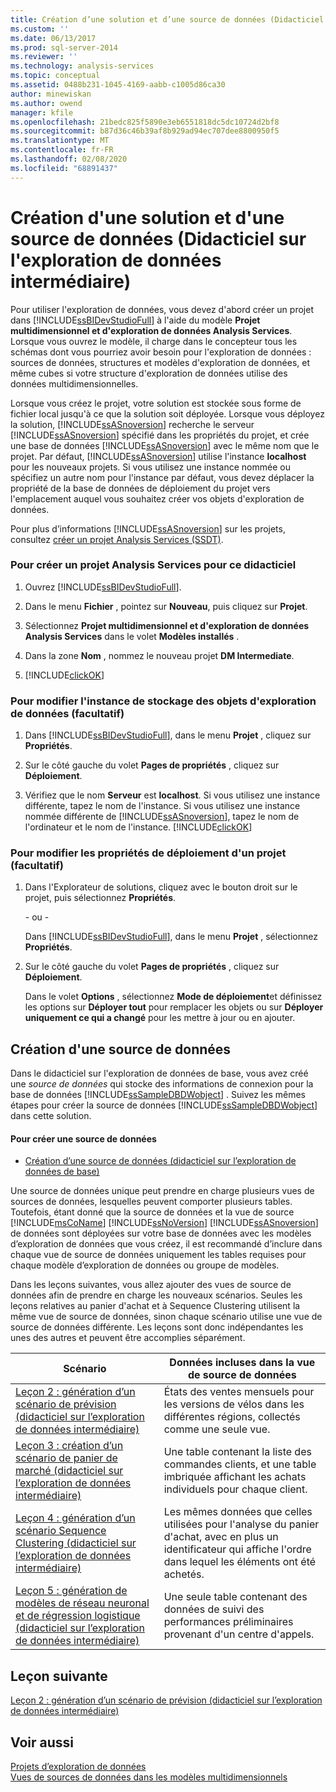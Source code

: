 ```yaml
---
title: Création d’une solution et d’une source de données (Didacticiel intermédiaire sur l’exploration de données) | Microsoft Docs
ms.custom: ''
ms.date: 06/13/2017
ms.prod: sql-server-2014
ms.reviewer: ''
ms.technology: analysis-services
ms.topic: conceptual
ms.assetid: 0488b231-1045-4169-aabb-c1005d86ca30
author: minewiskan
ms.author: owend
manager: kfile
ms.openlocfilehash: 21bedc825f5890e3eb6551818dc5dc10724d2bf8
ms.sourcegitcommit: b87d36c46b39af8b929ad94ec707dee8800950f5
ms.translationtype: MT
ms.contentlocale: fr-FR
ms.lasthandoff: 02/08/2020
ms.locfileid: "68891437"
---
```

# <a name="creating-a-solution-and-data-source-intermediate-data-mining-tutorial"></a>Création d'une solution et d'une source de données (Didacticiel sur l'exploration de données intermédiaire)
  Pour utiliser l'exploration de données, vous devez d'abord créer un projet dans [!INCLUDE[ssBIDevStudioFull](../includes/ssbidevstudiofull-md.md)] à l'aide du modèle **Projet multidimensionnel et d'exploration de données Analysis Services**. Lorsque vous ouvrez le modèle, il charge dans le concepteur tous les schémas dont vous pourriez avoir besoin pour l'exploration de données : sources de données, structures et modèles d'exploration de données, et même cubes si votre structure d'exploration de données utilise des données multidimensionnelles.  
  
 Lorsque vous créez le projet, votre solution est stockée sous forme de fichier local jusqu'à ce que la solution soit déployée. Lorsque vous déployez la solution, [!INCLUDE[ssASnoversion](../includes/ssasnoversion-md.md)] recherche le serveur [!INCLUDE[ssASnoversion](../includes/ssasnoversion-md.md)] spécifié dans les propriétés du projet, et crée une base de données [!INCLUDE[ssASnoversion](../includes/ssasnoversion-md.md)] avec le même nom que le projet. Par défaut, [!INCLUDE[ssASnoversion](../includes/ssasnoversion-md.md)] utilise l'instance **localhost** pour les nouveaux projets. Si vous utilisez une instance nommée ou spécifiez un autre nom pour l'instance par défaut, vous devez déplacer la propriété de la base de données de déploiement du projet vers l'emplacement auquel vous souhaitez créer vos objets d'exploration de données.  
  
 Pour plus d’informations [!INCLUDE[ssASnoversion](../includes/ssasnoversion-md.md)] sur les projets, consultez [créer un projet Analysis Services &#40;SSDT&#41;](https://docs.microsoft.com/analysis-services/multidimensional-models/create-an-analysis-services-project-ssdt).  
  
### <a name="to-create-a-new-analysis-services-project-for-this-tutorial"></a>Pour créer un projet Analysis Services pour ce didacticiel  
  
1.  Ouvrez [!INCLUDE[ssBIDevStudioFull](../includes/ssbidevstudiofull-md.md)].  
  
2.  Dans le menu **Fichier** , pointez sur **Nouveau**, puis cliquez sur **Projet**.  
  
3.  Sélectionnez **Projet multidimensionnel et d'exploration de données Analysis Services** dans le volet **Modèles installés** .  
  
4.  Dans la zone **Nom** , nommez le nouveau projet **DM Intermediate**.  
  
5.  [!INCLUDE[clickOK](../includes/clickok-md.md)]  
  
### <a name="to-change-the-instance-where-data-mining-objects-are-stored-optional"></a>Pour modifier l'instance de stockage des objets d'exploration de données (facultatif)  
  
1.  Dans [!INCLUDE[ssBIDevStudioFull](../includes/ssbidevstudiofull-md.md)], dans le menu **Projet** , cliquez sur **Propriétés**.  
  
2.  Sur le côté gauche du volet **Pages de propriétés** , cliquez sur **Déploiement**.  
  
3.  Vérifiez que le nom **Serveur** est **localhost**. Si vous utilisez une instance différente, tapez le nom de l'instance. Si vous utilisez une instance nommée différente de [!INCLUDE[ssASnoversion](../includes/ssasnoversion-md.md)], tapez le nom de l'ordinateur et le nom de l'instance. [!INCLUDE[clickOK](../includes/clickok-md.md)]  
  
### <a name="to-change-the-deployment-properties-for-a-project-optional"></a>Pour modifier les propriétés de déploiement d'un projet (facultatif)  
  
1.  Dans l'Explorateur de solutions, cliquez avec le bouton droit sur le projet, puis sélectionnez **Propriétés**.  
  
     \- ou -  
  
     Dans [!INCLUDE[ssBIDevStudioFull](../includes/ssbidevstudiofull-md.md)], dans le menu **Projet** , sélectionnez **Propriétés**.  
  
2.  Sur le côté gauche du volet **Pages de propriétés** , cliquez sur **Déploiement**.  
  
     Dans le volet **Options** , sélectionnez **Mode de déploiement**et définissez les options sur **Déployer tout** pour remplacer les objets ou sur **Déployer uniquement ce qui a changé** pour les mettre à jour ou en ajouter.  
  
## <a name="creating-a-data-source"></a>Création d'une source de données  
 Dans le didacticiel sur l'exploration de données de base, vous avez créé une *source de données* qui stocke des informations de connexion pour la base de données [!INCLUDE[ssSampleDBDWobject](../includes/sssampledbdwobject-md.md)] . Suivez les mêmes étapes pour créer la source de données [!INCLUDE[ssSampleDBDWobject](../includes/sssampledbdwobject-md.md)] dans cette solution.  
  
#### <a name="to-create-a-data-source"></a>Pour créer une source de données  
  
-   [Création d’une source de données &#40;didacticiel sur l’exploration de données de base&#41;](../../2014/tutorials/creating-a-data-source-basic-data-mining-tutorial.md)  
  
 Une source de données unique peut prendre en charge plusieurs vues de sources de données, lesquelles peuvent comporter plusieurs tables. Toutefois, étant donné que la source de données et la vue de source [!INCLUDE[msCoName](../includes/msconame-md.md)] [!INCLUDE[ssNoVersion](../includes/ssnoversion-md.md)] [!INCLUDE[ssASnoversion](../includes/ssasnoversion-md.md)] de données sont déployées sur votre base de données avec les modèles d’exploration de données que vous créez, il est recommandé d’inclure dans chaque vue de source de données uniquement les tables requises pour chaque modèle d’exploration de données ou groupe de modèles.  
  
 Dans les leçons suivantes, vous allez ajouter des vues de source de données afin de prendre en charge les nouveaux scénarios. Seules les leçons relatives au panier d'achat et à Sequence Clustering utilisent la même vue de source de données, sinon chaque scénario utilise une vue de source de données différente. Les leçons sont donc indépendantes les unes des autres et peuvent être accomplies séparément.  
  
|Scénario|Données incluses dans la vue de source de données|  
|--------------|-------------------------------------------|  
|[Leçon 2 : génération d’un scénario de prévision &#40;didacticiel sur l’exploration de données intermédiaire&#41;](../../2014/tutorials/lesson-2-building-a-forecasting-scenario-intermediate-data-mining-tutorial.md)|États des ventes mensuels pour les versions de vélos dans les différentes régions, collectés comme une seule vue.|  
|[Leçon 3 : création d’un scénario de panier de marché &#40;didacticiel sur l’exploration de données intermédiaire&#41;](../../2014/tutorials/lesson-3-building-a-market-basket-scenario-intermediate-data-mining-tutorial.md)|Une table contenant la liste des commandes clients, et une table imbriquée affichant les achats individuels pour chaque client.|  
|[Leçon 4 : génération d’un scénario Sequence Clustering &#40;didacticiel sur l’exploration de données intermédiaire&#41;](../../2014/tutorials/lesson-4-build-sequence-clustering-scenario-intermediate-data-mining.md)|Les mêmes données que celles utilisées pour l'analyse du panier d'achat, avec en plus un identificateur qui affiche l'ordre dans lequel les éléments ont été achetés.|  
|[Leçon 5 : génération de modèles de réseau neuronal et de régression logistique &#40;didacticiel sur l’exploration de données intermédiaire&#41;](../../2014/tutorials/lesson-5-build-models-intermediate-data-mining-tutorial.md)|Une seule table contenant des données de suivi des performances préliminaires provenant d'un centre d'appels.|  
  
## <a name="next-lesson"></a>Leçon suivante  
 [Leçon 2 : génération d’un scénario de prévision &#40;didacticiel sur l’exploration de données intermédiaire&#41;](../../2014/tutorials/lesson-2-building-a-forecasting-scenario-intermediate-data-mining-tutorial.md)  
  
## <a name="see-also"></a>Voir aussi  
 [Projets d’exploration de données](../../2014/analysis-services/data-mining/data-mining-projects.md)   
 [Vues de sources de données dans les modèles multidimensionnels](https://docs.microsoft.com/analysis-services/multidimensional-models/data-source-views-in-multidimensional-models)  
  
  
